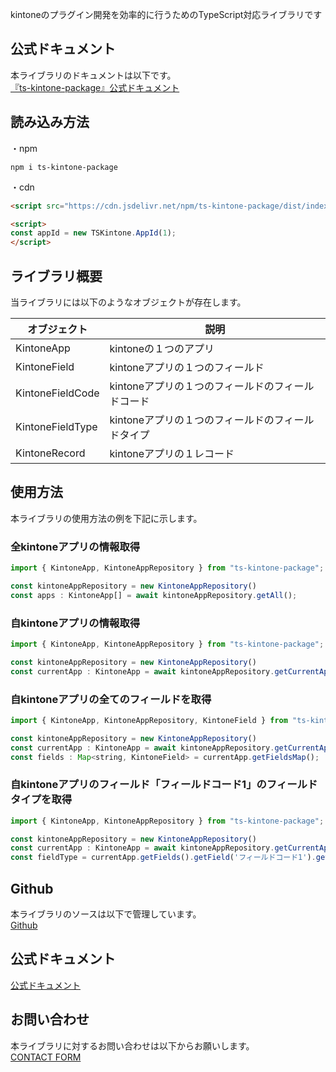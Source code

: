 kintoneのプラグイン開発を効率的に行うためのTypeScript対応ライブラリです

## 公式ドキュメント
本ライブラリのドキュメントは以下です。  
[『ts-kintone-package』公式ドキュメント](https://github.com/ShunMitsuoka/ts-kintone-package-document)

## 読み込み方法
・npm 
```Shell
npm i ts-kintone-package
```

・cdn
```html
<script src="https://cdn.jsdelivr.net/npm/ts-kintone-package/dist/index.js"></script>

<script>
const appId = new TSKintone.AppId(1);
</script>
```

## ライブラリ概要
当ライブラリには以下のようなオブジェクトが存在します。

|  オブジェクト  |  説明  |
| ---- | ---- |
|  KintoneApp  |  kintoneの１つのアプリ |
|  KintoneField  |  kintoneアプリの１つのフィールド |
|  KintoneFieldCode  |  kintoneアプリの１つのフィールドのフィールドコード |
|  KintoneFieldType  |  kintoneアプリの１つのフィールドのフィールドタイプ |
|  KintoneRecord  |  kintoneアプリの１レコード |

## 使用方法
本ライブラリの使用方法の例を下記に示します。
### 全kintoneアプリの情報取得
```JavaScript
import { KintoneApp, KintoneAppRepository } from "ts-kintone-package";

const kintoneAppRepository = new KintoneAppRepository()
const apps : KintoneApp[] = await kintoneAppRepository.getAll();
```

### 自kintoneアプリの情報取得
```JavaScript
import { KintoneApp, KintoneAppRepository } from "ts-kintone-package";

const kintoneAppRepository = new KintoneAppRepository()
const currentApp : KintoneApp = await kintoneAppRepository.getCurrentApp();
```

### 自kintoneアプリの全てのフィールドを取得
```JavaScript
import { KintoneApp, KintoneAppRepository, KintoneField } from "ts-kintone-package";

const kintoneAppRepository = new KintoneAppRepository()
const currentApp : KintoneApp = await kintoneAppRepository.getCurrentApp();
const fields : Map<string, KintoneField> = currentApp.getFieldsMap();
```

### 自kintoneアプリのフィールド「フィールドコード1」のフィールドタイプを取得
```JavaScript
import { KintoneApp, KintoneAppRepository } from "ts-kintone-package";

const kintoneAppRepository = new KintoneAppRepository()
const currentApp : KintoneApp = await kintoneAppRepository.getCurrentApp();
const fieldType = currentApp.getFields().getField('フィールドコード1').getFieldType();
```

## Github
本ライブラリのソースは以下で管理しています。  
[Github](https://github.com/ShunMitsuoka/ts-kintone-package)
## 公式ドキュメント
[公式ドキュメント](https://github.com/ShunMitsuoka/ts-kintone-package-document)


## お問い合わせ
本ライブラリに対するお問い合わせは以下からお願いします。  
[CONTACT FORM](https://tri-an-gout.com/contact)